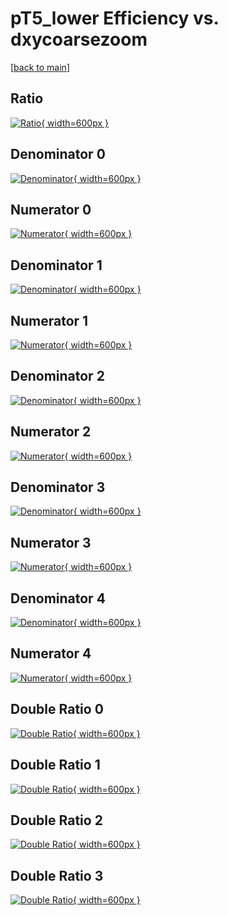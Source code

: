 # pT5_lower Efficiency vs. dxycoarsezoom

[[back to main](./)]



## Ratio

[![Ratio](../mtv/var/pT5_lower_xtr_0_1_eff_dxycoarsezoom.png){ width=600px }](../mtv/var/pT5_lower_xtr_0_1_eff_dxycoarsezoom.pdf)

## Denominator 0

[![Denominator](../mtv/den/pT5_lower_xtr_0_1_eff_dxycoarsezoom_den0.png){ width=600px }](../mtv/den/pT5_lower_xtr_0_1_eff_dxycoarsezoom_den0.pdf)

## Numerator 0

[![Numerator](../mtv/num/pT5_lower_xtr_0_1_eff_dxycoarsezoom_num0.png){ width=600px }](../mtv/num/pT5_lower_xtr_0_1_eff_dxycoarsezoom_num0.pdf)

## Denominator 1

[![Denominator](../mtv/den/pT5_lower_xtr_0_1_eff_dxycoarsezoom_den1.png){ width=600px }](../mtv/den/pT5_lower_xtr_0_1_eff_dxycoarsezoom_den1.pdf)

## Numerator 1

[![Numerator](../mtv/num/pT5_lower_xtr_0_1_eff_dxycoarsezoom_num1.png){ width=600px }](../mtv/num/pT5_lower_xtr_0_1_eff_dxycoarsezoom_num1.pdf)

## Denominator 2

[![Denominator](../mtv/den/pT5_lower_xtr_0_1_eff_dxycoarsezoom_den2.png){ width=600px }](../mtv/den/pT5_lower_xtr_0_1_eff_dxycoarsezoom_den2.pdf)

## Numerator 2

[![Numerator](../mtv/num/pT5_lower_xtr_0_1_eff_dxycoarsezoom_num2.png){ width=600px }](../mtv/num/pT5_lower_xtr_0_1_eff_dxycoarsezoom_num2.pdf)

## Denominator 3

[![Denominator](../mtv/den/pT5_lower_xtr_0_1_eff_dxycoarsezoom_den3.png){ width=600px }](../mtv/den/pT5_lower_xtr_0_1_eff_dxycoarsezoom_den3.pdf)

## Numerator 3

[![Numerator](../mtv/num/pT5_lower_xtr_0_1_eff_dxycoarsezoom_num3.png){ width=600px }](../mtv/num/pT5_lower_xtr_0_1_eff_dxycoarsezoom_num3.pdf)

## Denominator 4

[![Denominator](../mtv/den/pT5_lower_xtr_0_1_eff_dxycoarsezoom_den4.png){ width=600px }](../mtv/den/pT5_lower_xtr_0_1_eff_dxycoarsezoom_den4.pdf)

## Numerator 4

[![Numerator](../mtv/num/pT5_lower_xtr_0_1_eff_dxycoarsezoom_num4.png){ width=600px }](../mtv/num/pT5_lower_xtr_0_1_eff_dxycoarsezoom_num4.pdf)

## Double Ratio 0

[![Double Ratio](../mtv/ratio/pT5_lower_xtr_0_1_eff_dxycoarsezoom_ratio0.png){ width=600px }](../mtv/ratio/pT5_lower_xtr_0_1_eff_dxycoarsezoom_ratio0.pdf)

## Double Ratio 1

[![Double Ratio](../mtv/ratio/pT5_lower_xtr_0_1_eff_dxycoarsezoom_ratio1.png){ width=600px }](../mtv/ratio/pT5_lower_xtr_0_1_eff_dxycoarsezoom_ratio1.pdf)

## Double Ratio 2

[![Double Ratio](../mtv/ratio/pT5_lower_xtr_0_1_eff_dxycoarsezoom_ratio2.png){ width=600px }](../mtv/ratio/pT5_lower_xtr_0_1_eff_dxycoarsezoom_ratio2.pdf)

## Double Ratio 3

[![Double Ratio](../mtv/ratio/pT5_lower_xtr_0_1_eff_dxycoarsezoom_ratio3.png){ width=600px }](../mtv/ratio/pT5_lower_xtr_0_1_eff_dxycoarsezoom_ratio3.pdf)

